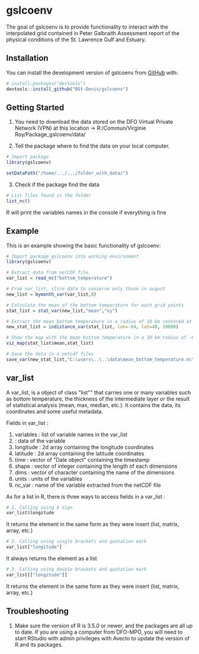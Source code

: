 
# gslcoenv

<!-- badges: start -->
<!-- badges: end -->

The goal of gslcoenv is to provide functionality to interact with the interpolated 
grid contained in Peter Galbraith Assessment report of the physical conditions of 
the St. Lawrence Gulf and Estuary.

## Installation

You can install the development version of gslcoenv from [GitHub](https://github.com/) with:

``` r
# install.packages("devtools")
devtools::install_github("BSt-Denis/gslcoenv")
```

## Getting Started
1. You need to download the data stored on the DFO Virtual Private Network (VPN)
at this location -> R:/Commun/Virginie Roy/Package_gslcoenv/data/

2. Tell the package where to find the data on your local computer.
``` r
# Import package
library(gslcoenv)

setDataPath("/home/.../.../folder_with_data/")
```
3. Check if the package find the data
``` r
# List files found in the folder
list_nc()
```
R will print the variables names in the console if everything is fine

## Example

This is an example showing the basic functionality of gslcoenv:

``` r
# Import package gslcoenv into working environment
library(gslcoenv)

# Extract data from netCDF file
var_list = read_nc("bottom_temperature")

# From var_list, slice data to conserve only those in august
new_list = bymonth_var(var_list,8)

# Calculate the mean of the bottom temperature for each grid points 
stat_list = stat_var(new_list,"mean","xy")

# Extract the mean bottom temperature in a radius of 10 km centered at -64 W and 48 N
new_stat_list = indistance_var(stat_list, lon=-64, lat=48, 10000)

# Show the map with the mean bottom temperature in a 10 km radius of -64 W and 48 N
viz_map(stat_list$mean,stat_list)

# Save the data in a netcdf files
save_var(new_stat_list,"C:\users\..\..\data\mean_bottom_temperature.nc")
```
## var_list 
A var_list, is a object of class "list"" that carries one or many variables such as bottom temperature, the thickness of the intermediate layer or the result of statistical analysis (mean, max, median, etc.). It contains the data, its coordinates and some useful metadata. 

Fields in var_list : 
1. variables : list of variable names in the var_list
2. <variable name> : data of the variable
3. longitude : 2d array containing the longitude coordinates
4. latitude : 2d array containing the latitude coordinates
5. time : vector of "Date object" containing the timestamp
6. shape : vector of integer containing the length of each dimensions
7. dims : vector of character containing the name of the dimensions
8. units : units of the variables
9. nc_var : name of the variable extracted from the netCDF file

As for a list in R, there is three ways to access fields in a var_list : 
``` r
# 1. Calling using $ sign
var_list$longitude
```
It returns the element in the same form as they were insert (list, matrix, array, etc.)

``` r
# 2. Calling using single brackets and quotation mark
var_list["longitude"] 
```
It always returns the element as a list

``` r
# 3. Calling using double brackets and quotation mark
var_list[["longitude"]] 
```
It returns the element in the same form as they were insert (list, matrix, array, etc.)

## Troubleshooting

1. Make sure the version of R is 3.5.0 or newer, and the packages are all up to date. If you are using a computer from DFO-MPO, you will need to start RStudio with admin privileges with Avecto to update the version of R and its packages.

